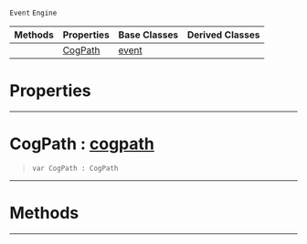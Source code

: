  `Event` `Engine`



|Methods|Properties|Base Classes|Derived Classes|
|---|---|---|---|
| |[ CogPath](https://github.com/dragonCASTjosh/PlasmaDocs/blob/master/code_reference/class_reference/cogpathevent.markdown#cogpath-plasma-engine-docu)|[event](https://github.com/dragonCASTjosh/PlasmaDocs/blob/master/code_reference/class_reference/event.markdown)| |


 #  Properties


---  
 #  CogPath : [cogpath](https://github.com/dragonCASTjosh/PlasmaDocs/blob/master/code_reference/class_reference/cogpath.markdown)

> 
> ``` lang=cpp, name=Lightning
> var CogPath : CogPath


---  
 #  Methods


---  
 

 